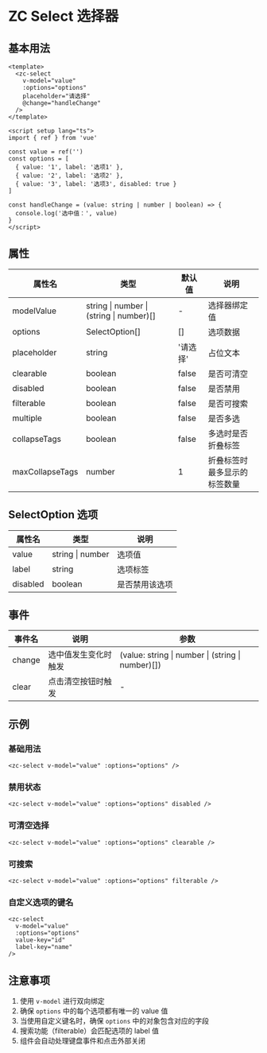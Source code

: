 # ZC Select 选择器

## 基本用法

```vue
<template>
  <zc-select
    v-model="value"
    :options="options"
    placeholder="请选择"
    @change="handleChange"
  />
</template>

<script setup lang="ts">
import { ref } from 'vue'

const value = ref('')
const options = [
  { value: '1', label: '选项1' },
  { value: '2', label: '选项2' },
  { value: '3', label: '选项3', disabled: true }
]

const handleChange = (value: string | number | boolean) => {
  console.log('选中值：', value)
}
</script>
```

## 属性

| 属性名 | 类型 | 默认值 | 说明 |
|-------|------|-------|------|
| modelValue | string \| number \| (string \| number)[] | - | 选择器绑定值 |
| options | SelectOption[] | [] | 选项数据 |
| placeholder | string | '请选择' | 占位文本 |
| clearable | boolean | false | 是否可清空 |
| disabled | boolean | false | 是否禁用 |
| filterable | boolean | false | 是否可搜索 |
| multiple | boolean | false | 是否多选 |
| collapseTags | boolean | false | 多选时是否折叠标签 |
| maxCollapseTags | number | 1 | 折叠标签时最多显示的标签数量 |

## SelectOption 选项

| 属性名 | 类型 | 说明 |
|-------|------|------|
| value | string \| number | 选项值 |
| label | string | 选项标签 |
| disabled | boolean | 是否禁用该选项 |

## 事件

| 事件名 | 说明 | 参数 |
|-------|------|------|
| change | 选中值发生变化时触发 | (value: string \| number \| (string \| number)[]) |
| clear | 点击清空按钮时触发 | - |

## 示例

### 基础用法

```vue
<zc-select v-model="value" :options="options" />
```

### 禁用状态

```vue
<zc-select v-model="value" :options="options" disabled />
```

### 可清空选择

```vue
<zc-select v-model="value" :options="options" clearable />
```

### 可搜索

```vue
<zc-select v-model="value" :options="options" filterable />
```

### 自定义选项的键名

```vue
<zc-select
  v-model="value"
  :options="options"
  value-key="id"
  label-key="name"
/>
```

## 注意事项

1. 使用 `v-model` 进行双向绑定
2. 确保 `options` 中的每个选项都有唯一的 value 值
3. 当使用自定义键名时，确保 `options` 中的对象包含对应的字段
4. 搜索功能（filterable）会匹配选项的 label 值
5. 组件会自动处理键盘事件和点击外部关闭
